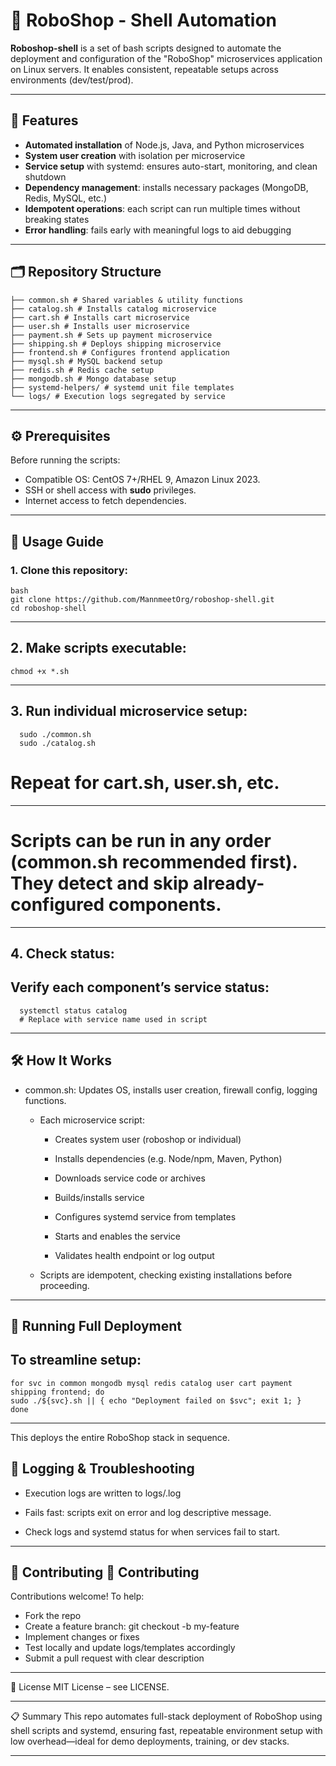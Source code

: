 # 🛒 RoboShop - Shell Automation

**Roboshop-shell** is a set of bash scripts designed to automate the deployment and configuration of the "RoboShop" microservices application on Linux servers. It enables consistent, repeatable setups across environments (dev/test/prod).

---

## 🚀 Features

- **Automated installation** of Node.js, Java, and Python microservices
- **System user creation** with isolation per microservice
- **Service setup** with systemd: ensures auto-start, monitoring, and clean shutdown
- **Dependency management**: installs necessary packages (MongoDB, Redis, MySQL, etc.)
- **Idempotent operations**: each script can run multiple times without breaking states
- **Error handling**: fails early with meaningful logs to aid debugging

---

## 🗂️ Repository Structure

```
├── common.sh # Shared variables & utility functions
├── catalog.sh # Installs catalog microservice
├── cart.sh # Installs cart microservice
├── user.sh # Installs user microservice
├── payment.sh # Sets up payment microservice
├── shipping.sh # Deploys shipping microservice
├── frontend.sh # Configures frontend application
├── mysql.sh # MySQL backend setup
├── redis.sh # Redis cache setup
├── mongodb.sh # Mongo database setup
├── systemd-helpers/ # systemd unit file templates
└── logs/ # Execution logs segregated by service
```
---

## ⚙️ Prerequisites

Before running the scripts:

- Compatible OS: CentOS 7+/RHEL 9, Amazon Linux 2023.
- SSH or shell access with **sudo** privileges.
- Internet access to fetch dependencies.

---

## 🧩 Usage Guide

### 1. Clone this repository:
```
bash
git clone https://github.com/MannmeetOrg/roboshop-shell.git
cd roboshop-shell
```
---

## 2. Make scripts executable:
```
chmod +x *.sh
```
---
## 3. Run individual microservice setup:

```
  sudo ./common.sh
  sudo ./catalog.sh
```
# Repeat for cart.sh, user.sh, etc.

---
# Scripts can be run in any order (common.sh recommended first). They detect and skip already-configured components.

---

## 4. Check status:
Verify each component’s service status:
---
```
  systemctl status catalog
  # Replace with service name used in script
```
---

## 🛠️ How It Works

  * common.sh: Updates OS, installs user creation, firewall config, logging functions.
    * Each microservice script:

        - Creates system user (roboshop or individual)
    
        - Installs dependencies (e.g. Node/npm, Maven, Python)
    
        - Downloads service code or archives
    
        - Builds/installs service
    
        - Configures systemd service from templates
    
        - Starts and enables the service
    
        - Validates health endpoint or log output

    * Scripts are idempotent, checking existing installations before proceeding.

---

## 🧪 Running Full Deployment
To streamline setup:
---
``` 
for svc in common mongodb mysql redis catalog user cart payment shipping frontend; do
sudo ./${svc}.sh || { echo "Deployment failed on $svc"; exit 1; }
done
```
---
This deploys the entire RoboShop stack in sequence.


## 📄 Logging & Troubleshooting

- Execution logs are written to logs/<service>.log

- Fails fast: scripts exit on error and log descriptive message.

- Check logs and systemd status for when services fail to start.

---


## 🤝 Contributing 👥 Contributing
    
Contributions welcome! To help:
    
- Fork the repo
- Create a feature branch: git checkout -b my-feature
- Implement changes or fixes
- Test locally and update logs/templates accordingly
- Submit a pull request with clear description

---

📜 License
MIT License – see LICENSE.

---

📋 Summary
This repo automates full-stack deployment of RoboShop using shell scripts and systemd, ensuring fast, 
repeatable environment setup with low overhead—ideal for demo deployments, training, or dev stacks.

---